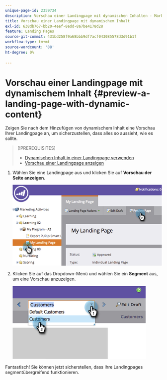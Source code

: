 ```yaml
---
unique-page-id: 2359734
description: Vorschau einer Landingpage mit dynamischen Inhalten - Marketo-Dokumente - Produktdokumentation
title: Vorschau einer Landingpage mit dynamischem Inhalt
exl-id: 638db767-bb20-4eef-8edd-8a7be4178d28
feature: Landing Pages
source-git-commit: 431bd258f9a68bbb9df7acf043085578d3d91b1f
workflow-type: tm+mt
source-wordcount: '88'
ht-degree: 0%

---
```


# Vorschau einer Landingpage mit dynamischem Inhalt {#preview-a-landing-page-with-dynamic-content}

Zeigen Sie nach dem Hinzufügen von dynamischem Inhalt eine Vorschau Ihrer Landingpage an, um sicherzustellen, dass alles so aussieht, wie es sollte.

>[!PREREQUISITES]
>
>* [Dynamischen Inhalt in einer Landingpage verwenden](/help/marketo/product-docs/demand-generation/landing-pages/personalizing-landing-pages/use-dynamic-content-in-a-landing-page.md)
>* [Vorschau einer Landingpage anzeigen](/help/marketo/product-docs/demand-generation/landing-pages/landing-page-actions/preview-a-landing-page.md)

1. Wählen Sie eine Landingpage aus und klicken Sie auf **Vorschau der Seite anzeigen**.

   ![](assets/image2014-9-17-16-3a9-3a55.png)

1. Klicken Sie auf das Dropdown-Menü und wählen Sie ein **Segment** aus, um eine Vorschau anzuzeigen.

   ![](assets/image2014-9-25-15-3a34-3a40.png)

Fantastisch! Sie können jetzt sicherstellen, dass Ihre Landingpages segmentübergreifend funktionieren.
